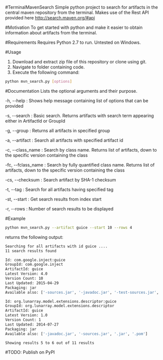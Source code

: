 #TerminalMavenSearch
Simple python project to search for artifacts in the 
central maven repository from the terminal. Makes use
of the Rest API provided here http://search.maven.org/#api

#Motivation
To get started with python and make it easier
to obtain information about artifacts from the terminal.

#Requirements
Requires Python 2.7 to run. Untested on Windows.

#Usage
1. Download and extract zip file of this repository or clone using git.
2. Navigate to folder containing code.
3. Execute the following command:
```bash
python mvn_search.py [options]
```

#Documentation
Lists the optional arguments and their purpose.

-h, --help : Shows help message containing list of options that can
be provided

-s, --search : Basic search. Returns artifacts with search term 
appearing either in ArtifactId or GroupId

-g, --group : Returns all artifacts in specified group

-a, --artifact : Search all artifacts with specified artifact id

-c, --class_name : Search by class name. Returns list of artifacts, down
to the specific version containing the class

-fc, --fclass_name : Search by fully quantified class name.
Returns list of artifacts, down to the specific version containing the class

-cs, --checksum : Search artifact by SHA-1 checksum

-t, --tag : Search for all artifacts having specified tag

-st, --start : Get search results from index start
  
-r, --rows : Number of search results to be displayed

#Example
```bash
python mvn_search.py --artifact guice --start 10 --rows 4
```
returns the following output:
```bash
Searching for all artifacts with id guice ....
11 search results found

Id: com.google.inject:guice
GroupId: com.google.inject
ArtifactId: guice
Latest Version: 4.0
Version Count: 10
Last Updated: 2015-04-29
Packaging: jar
Available also: ['-sources.jar', '-javadoc.jar', '-test-sources.jar', '-tests.jar', '.jar', '-site.jar', '-no_aop.jar', '-classes.jar', '.pom']

Id: org.lunarray.model.extensions.descriptor:guice
GroupId: org.lunarray.model.extensions.descriptor
ArtifactId: guice
Latest Version: 1.0
Version Count: 1
Last Updated: 2014-07-27
Packaging: jar
Available also: ['-javadoc.jar', '-sources.jar', '.jar', '.pom']

Showing results 5 to 6 out of 11 results
```

#TODO:
Publish on PyPI

